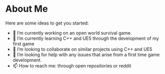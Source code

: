 # About Me

Here are some ideas to get you started:

- 🔭 I’m currently working on an open world survival game.
- 🌱 I’m currently learning C++ and UE5 through the development of my first game
- 👯 I’m looking to collaborate on similar projects using C++ and UE5
- 🤔 I’m looking for help with any issues that arise from a first time game development.
- 📫 How to reach me: through open repositories or reddit
